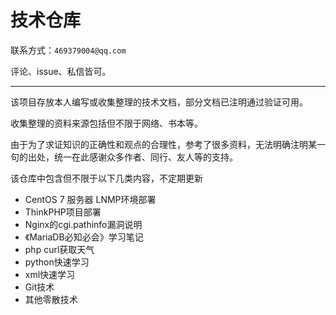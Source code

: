 # 技术仓库

联系方式：`469379004@qq.com`

评论、issue、私信皆可。

----------------------

该项目存放本人编写或收集整理的技术文档，部分文档已注明通过验证可用。

收集整理的资料来源包括但不限于网络、书本等。

由于为了求证知识的正确性和观点的合理性，参考了很多资料，无法明确注明某一句的出处，统一在此感谢众多作者、同行、友人等的支持。

该仓库中包含但不限于以下几类内容，不定期更新

- CentOS 7 服务器 LNMP环境部署
- ThinkPHP项目部署
- Nginx的cgi.pathinfo漏洞说明
- 《MariaDB必知必会》学习笔记
- php curl获取天气
- python快速学习
- xml快速学习
- Git技术
- 其他零散技术